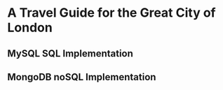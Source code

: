 # A Travel Guide for the Great City of London

## MySQL SQL Implementation

## MongoDB noSQL Implementation
